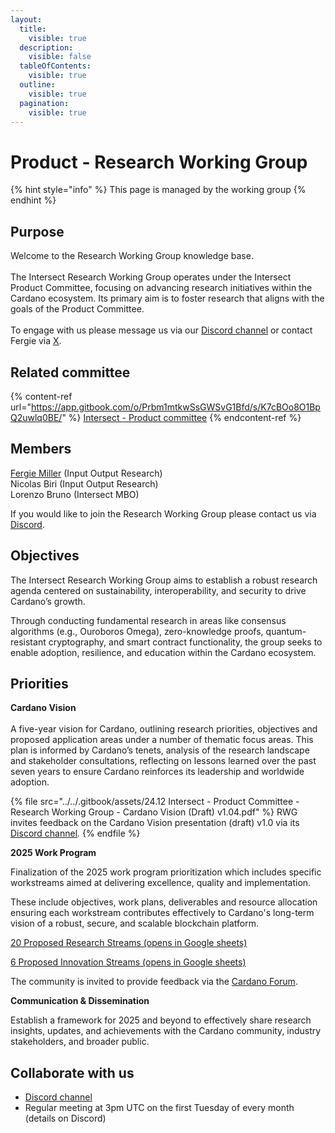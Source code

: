 ```yaml
---
layout:
  title:
    visible: true
  description:
    visible: false
  tableOfContents:
    visible: true
  outline:
    visible: true
  pagination:
    visible: true
---
```


# Product - Research Working Group

{% hint style="info" %}
This page is managed by the working group
{% endhint %}

## Purpose

Welcome to the Research Working Group knowledge base.\
\
The Intersect Research Working Group operates under the Intersect Product Committee, focusing on advancing research initiatives within the Cardano ecosystem. Its primary aim is to foster research that aligns with the goals of the Product Committee.\
\
To engage with us please message us via our [Discord channel](https://discord.com/channels/1136727663583698984/1296205049915244594) or contact Fergie via [X](https://x.com/fergiemiller).

## Related committee

{% content-ref url="https://app.gitbook.com/o/Prbm1mtkwSsGWSvG1Bfd/s/K7cBOo8O1BpQ2uwlq0BE/" %}
[Intersect -  Product committee](https://app.gitbook.com/o/Prbm1mtkwSsGWSvG1Bfd/s/K7cBOo8O1BpQ2uwlq0BE/)
{% endcontent-ref %}

## Members

[Fergie Miller](https://x.com/fergiemiller) (Input Output Research)\
Nicolas Biri (Input Output Research)\
Lorenzo Bruno (Intersect MBO)

If you would like to join the Research Working Group please contact us via [Discord](https://discord.com/channels/1136727663583698984/1296205049915244594).

## Objectives

The Intersect Research Working Group aims to establish a robust research agenda centered on sustainability, interoperability, and security to drive Cardano’s growth.

Through conducting fundamental research in areas like consensus algorithms (e.g., Ouroboros Omega), zero-knowledge proofs, quantum-resistant cryptography, and smart contract functionality, the group seeks to enable adoption, resilience, and education within the Cardano ecosystem.

## Priorities

**Cardano Vision**\
\
A five-year vision for Cardano, outlining research priorities, objectives and proposed application areas under a number of thematic focus areas. This plan is informed by Cardano’s tenets, analysis of the research landscape and stakeholder consultations, reflecting on lessons learned over the past seven years to ensure Cardano reinforces its leadership and worldwide adoption.

{% file src="../../.gitbook/assets/24.12 Intersect - Product Committee - Research Working Group - Cardano Vision (Draft) v1.04.pdf" %}
RWG invites feedback on the Cardano Vision presentation (draft) v1.0 via its [Discord channel](https://committees.docs.intersectmbo.org/groups-overview/working-groups/research)_._
{% endfile %}

**2025 Work Program**

Finalization of the 2025 work program prioritization which includes specific workstreams aimed at delivering excellence, quality and implementation.

These include objectives, work plans, deliverables and resource allocation ensuring each workstream contributes effectively to Cardano's long-term vision of a robust, secure, and scalable blockchain platform.

[20 Proposed Research Streams (opens in Google sheets)](https://docs.google.com/spreadsheets/d/13k3Mps2HSy2G6ggMLyp6T8e75US7b6zgGDTZ9zfcs-U/edit?usp=sharing)

[6 Proposed Innovation Streams (opens in Google sheets)](https://docs.google.com/spreadsheets/d/11rya68hBIqX36kdJPYBM9H_0QTXPkNL2Fj4E9KtCvCA/edit?usp=sharing)

The community is invited to provide feedback via the [Cardano Forum](https://forum.cardano.org/t/cardano-research-budget-proposal/143044).

**Communication & Dissemination**

Establish a framework for 2025 and beyond to effectively share research insights, updates, and achievements with the Cardano community, industry stakeholders, and broader public.

## Collaborate with us

* [Discord channel](https://discord.com/channels/1136727663583698984/1296205049915244594)
* Regular meeting at 3pm UTC on the first Tuesday of every month (details on Discord)\
  &#x20;
